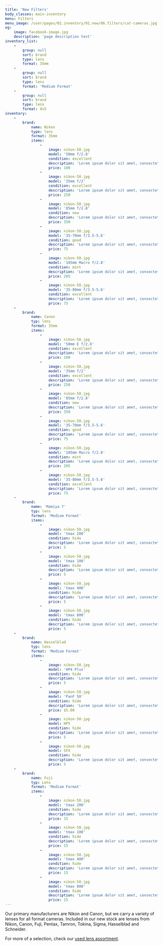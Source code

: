 ```yaml
---
title: 'New Filters'
body_classes: main-inventory
menu: Filters
menu_image: /user/pages/02.inventory/01.new/06.filters/cat-cameras.jpg
og:
    image: facebook-image.jpg
    description: 'page description text'
inventory_list:
    -
        group: null
        sort: brand
        type: lens
        format: 35mm
    -
        group: null
        sort: brand
        type: lens
        format: 'Medium Format'
    -
        group: null
        sort: brand
        type: lens
        format: 4x5
inventory:
    -
        brand:
            name: Nikon
            type: lens
            format: 35mm
            items:
                -
                    image: nikon-50.jpg
                    model: '50mm f/2.8'
                    condition: excellent
                    description: 'Lorem ipsum dolor sit amet, consectetur adipiscing elit. Donec consequat suscipit ante pellentesque aliquam. Maecenas sagittis tellus vel leo pellentesque cursus.'
                    price: 100
                -
                    image: nikon-50.jpg
                    model: '35mm f/2'
                    condition: excellent
                    description: 'Lorem ipsum dolor sit amet, consectetur adipiscing elit. Donec consequat suscipit ante pellentesque aliquam. Maecenas sagittis tellus vel leo pellentesque cursus.'
                    price: 250
                -
                    image: nikon-50.jpg
                    model: '85mm f/2.8'
                    condition: new
                    description: 'Lorem ipsum dolor sit amet, consectetur adipiscing elit. Donec consequat suscipit ante pellentesque aliquam. Maecenas sagittis tellus vel leo pellentesque cursus.'
                    price: 350
                -
                    image: nikon-50.jpg
                    model: '35-70mm f/3.5-5.6'
                    condition: good
                    description: 'Lorem ipsum dolor sit amet, consectetur adipiscing elit. Donec consequat suscipit ante pellentesque aliquam. Maecenas sagittis tellus vel leo pellentesque cursus.'
                    price: 75
                -
                    image: nikon-50.jpg
                    model: '105mm Macro f/2.8'
                    condition: mint
                    description: 'Lorem ipsum dolor sit amet, consectetur adipiscing elit. Donec consequat suscipit ante pellentesque aliquam. Maecenas sagittis tellus vel leo pellentesque cursus.'
                    price: 205
                -
                    image: nikon-50.jpg
                    model: '35-80mm f/3.5-5.6'
                    condition: excellent
                    description: 'Lorem ipsum dolor sit amet, consectetur adipiscing elit. Donec consequat suscipit ante pellentesque aliquam. Maecenas sagittis tellus vel leo pellentesque cursus.'
                    price: 75
    -
        brand:
            name: Canon
            typ: lens
            format: 35mm
            items:
                -
                    image: nikon-50.jpg
                    model: '50mm E f/2.8'
                    condition: excellent
                    description: 'Lorem ipsum dolor sit amet, consectetur adipiscing elit. Donec consequat suscipit ante pellentesque aliquam. Maecenas sagittis tellus vel leo pellentesque cursus.'
                    price: 100
                -
                    image: nikon-50.jpg
                    model: '35mm f/2'
                    condition: excellent
                    description: 'Lorem ipsum dolor sit amet, consectetur adipiscing elit. Donec consequat suscipit ante pellentesque aliquam. Maecenas sagittis tellus vel leo pellentesque cursus.'
                    price: 250
                -
                    image: nikon-50.jpg
                    model: '85mm f/2.8'
                    condition: new
                    description: 'Lorem ipsum dolor sit amet, consectetur adipiscing elit. Donec consequat suscipit ante pellentesque aliquam. Maecenas sagittis tellus vel leo pellentesque cursus.'
                    price: 350
                -
                    image: nikon-50.jpg
                    model: '35-70mm f/3.5-5.6'
                    condition: good
                    description: 'Lorem ipsum dolor sit amet, consectetur adipiscing elit. Donec consequat suscipit ante pellentesque aliquam. Maecenas sagittis tellus vel leo pellentesque cursus.'
                    price: 75
                -
                    image: nikon-50.jpg
                    model: '105mm Macro f/2.8'
                    condition: mint
                    description: 'Lorem ipsum dolor sit amet, consectetur adipiscing elit. Donec consequat suscipit ante pellentesque aliquam. Maecenas sagittis tellus vel leo pellentesque cursus.'
                    price: 205
                -
                    image: nikon-50.jpg
                    model: '35-80mm f/3.5-5.6'
                    condition: excellent
                    description: 'Lorem ipsum dolor sit amet, consectetur adipiscing elit. Donec consequat suscipit ante pellentesque aliquam. Maecenas sagittis tellus vel leo pellentesque cursus.'
                    price: 75
    -
        brand:
            name: 'Mamiya 7'
            typ: lens
            format: 'Medium Format'
            items:
                -
                    image: nikon-50.jpg
                    model: 'tmax 200'
                    condition: hide
                    description: 'Lorem ipsum dolor sit amet, consectetur adipiscing elit. Donec consequat suscipit ante pellentesque aliquam. Maecenas sagittis tellus vel leo pellentesque cursus.'
                    price: 5
                -
                    image: nikon-50.jpg
                    model: 'tmax 100'
                    condition: hide
                    description: 'Lorem ipsum dolor sit amet, consectetur adipiscing elit. Donec consequat suscipit ante pellentesque aliquam. Maecenas sagittis tellus vel leo pellentesque cursus.'
                    price: 5
                -
                    image: nikon-50.jpg
                    model: 'tmax 400'
                    condition: hide
                    description: 'Lorem ipsum dolor sit amet, consectetur adipiscing elit. Donec consequat suscipit ante pellentesque aliquam. Maecenas sagittis tellus vel leo pellentesque cursus.'
                    price: 5
                -
                    image: nikon-50.jpg
                    model: 'tmax 800'
                    condition: hide
                    description: 'Lorem ipsum dolor sit amet, consectetur adipiscing elit. Donec consequat suscipit ante pellentesque aliquam. Maecenas sagittis tellus vel leo pellentesque cursus.'
                    price: 5
    -
        brand:
            name: Hasselblad
            typ: lens
            format: 'Medium Format'
            items:
                -
                    image: nikon-50.jpg
                    model: 'HP4 Plus'
                    condition: hide
                    description: 'Lorem ipsum dolor sit amet, consectetur adipiscing elit. Donec consequat suscipit ante pellentesque aliquam. Maecenas sagittis tellus vel leo pellentesque cursus.'
                    price: 5
                -
                    image: nikon-50.jpg
                    model: 'PanF 50'
                    condition: hide
                    description: 'Lorem ipsum dolor sit amet, consectetur adipiscing elit. Donec consequat suscipit ante pellentesque aliquam. Maecenas sagittis tellus vel leo pellentesque cursus.'
                    price: $5.00
                -
                    image: nikon-50.jpg
                    model: HP5
                    condition: hide
                    description: 'Lorem ipsum dolor sit amet, consectetur adipiscing elit. Donec consequat suscipit ante pellentesque aliquam. Maecenas sagittis tellus vel leo pellentesque cursus.'
                    price: 5
                -
                    image: nikon-50.jpg
                    model: SFX
                    condition: hide
                    description: 'Lorem ipsum dolor sit amet, consectetur adipiscing elit. Donec consequat suscipit ante pellentesque aliquam. Maecenas sagittis tellus vel leo pellentesque cursus.'
                    price: 5
    -
        brand:
            name: Fuji
            typ: Lens
            format: 'Medium Format'
            items:
                -
                    image: nikon-50.jpg
                    model: 'tmax 200'
                    condition: hide
                    description: 'Lorem ipsum dolor sit amet, consectetur adipiscing elit. Donec consequat suscipit ante pellentesque aliquam. Maecenas sagittis tellus vel leo pellentesque cursus.'
                    price: 15
                -
                    image: nikon-50.jpg
                    model: 'tmax 100'
                    condition: hide
                    description: 'Lorem ipsum dolor sit amet, consectetur adipiscing elit. Donec consequat suscipit ante pellentesque aliquam. Maecenas sagittis tellus vel leo pellentesque cursus.'
                    price: 15
                -
                    image: nikon-50.jpg
                    model: 'tmax 400'
                    condition: hide
                    description: 'Lorem ipsum dolor sit amet, consectetur adipiscing elit. Donec consequat suscipit ante pellentesque aliquam. Maecenas sagittis tellus vel leo pellentesque cursus.'
                    price: 15
                -
                    image: nikon-50.jpg
                    model: 'tmax 800'
                    condition: hide
                    description: 'Lorem ipsum dolor sit amet, consectetur adipiscing elit. Donec consequat suscipit ante pellentesque aliquam. Maecenas sagittis tellus vel leo pellentesque cursus.'
                    price: 15
---
```


Our primary manufacturers are Nikon and Canon, but we carry a variety of lenses for all format cameras. Included in our new stock are lenses from Nikon, Canon, Fuji, Pentax, Tamron, Tokina, Sigma, Hasselblad and Schneider.

For more of a selection, check our [used lens assortment](/inventory/used/lenses/ "Used Lenses").
